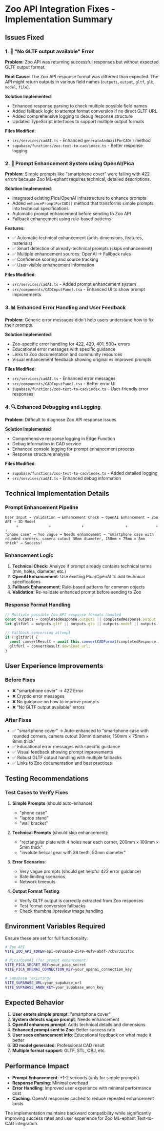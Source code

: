 # Zoo API Integration Fixes - Implementation Summary

## Issues Fixed

### 1. 🔧 **"No GLTF output available" Error**

**Problem**: Zoo API was returning successful responses but without expected GLTF output format.

**Root Cause**: The Zoo API response format was different than expected. The API might return outputs in various field names (`outputs`, `output`, `gltf`, `glb`, `model`, `file`).

**Solution Implemented**:
- Enhanced response parsing to check multiple possible field names
- Added fallback logic to attempt format conversion if no direct GLTF URL
- Added comprehensive logging to debug response structure
- Updated TypeScript interfaces to support multiple output formats

**Files Modified**:
- `src/services/cadAI.ts` - Enhanced `generateAndWaitForCAD()` method
- `supabase/functions/zoo-text-to-cad/index.ts` - Better response logging

### 2. 🤖 **Prompt Enhancement System using OpenAI/Pica**

**Problem**: Simple prompts like "smartphone cover" were failing with 422 errors because Zoo ML-ephant requires technical, detailed descriptions.

**Solution Implemented**:
- Integrated existing Pica/OpenAI infrastructure to enhance prompts
- Added `enhancePromptForCAD()` method that transforms simple prompts into technical specifications
- Automatic prompt enhancement before sending to Zoo API
- Fallback enhancement using rule-based patterns

**Features**:
- ✅ Automatic technical enhancement (adds dimensions, features, materials)
- ✅ Smart detection of already-technical prompts (skips enhancement)
- ✅ Multiple enhancement sources: OpenAI → Fallback rules
- ✅ Confidence scoring and source tracking
- ✅ User-visible enhancement information

**Files Modified**:
- `src/services/cadAI.ts` - Added prompt enhancement system
- `src/components/CADInputPanel.tsx` - Enhanced UI to show prompt improvements

### 3. 📊 **Enhanced Error Handling and User Feedback**

**Problem**: Generic error messages didn't help users understand how to fix their prompts.

**Solution Implemented**:
- Zoo-specific error handling for 422, 429, 401, 500+ errors
- Educational error messages with specific guidance
- Links to Zoo documentation and community resources
- Visual enhancement feedback showing original vs improved prompts

**Files Modified**:
- `src/services/cadAI.ts` - Enhanced error messages
- `src/components/CADInputPanel.tsx` - Better error UI
- `supabase/functions/zoo-text-to-cad/index.ts` - User-friendly error responses

### 4. 🔍 **Enhanced Debugging and Logging**

**Problem**: Difficult to diagnose Zoo API response issues.

**Solution Implemented**:
- Comprehensive response logging in Edge Function
- Debug information in CAD service
- Enhanced console logging for prompt enhancement process
- Response structure analysis

**Files Modified**:
- `supabase/functions/zoo-text-to-cad/index.ts` - Added detailed logging
- `src/services/cadAI.ts` - Enhanced debug information

## Technical Implementation Details

### Prompt Enhancement Pipeline

```
User Input → Validation → Enhancement Check → OpenAI Enhancement → Zoo API → 3D Model
     ↓              ↓              ↓                   ↓             ↓          ↓
"phone case" → Too vague → Needs enhancement → "smartphone case with rounded corners, camera cutout 30mm diameter, 150mm × 75mm × 8mm thick" → Success!
```

### Enhancement Logic

1. **Technical Check**: Analyze if prompt already contains technical terms (mm, holes, diameter, etc.)
2. **OpenAI Enhancement**: Use existing Pica/OpenAI to add technical specifications
3. **Fallback Enhancement**: Rule-based patterns for common objects
4. **Validation**: Re-validate enhanced prompt before sending to Zoo

### Response Format Handling

```typescript
// Multiple possible Zoo API response formats handled
const outputs = completedResponse.outputs || completedResponse.output || {};
let gltfUrl = outputs.gltf || outputs.glb || outputs.model || outputs.file;

// Fallback conversion attempt
if (!gltfUrl) {
  const convertResult = await this.convertCADFormat(completedResponse.id, 'gltf');
  gltfUrl = convertResult.download_url;
}
```

## User Experience Improvements

### Before Fixes
- ❌ "smartphone cover" → 422 Error
- ❌ Cryptic error messages
- ❌ No guidance on how to improve prompts
- ❌ "No GLTF output available" errors

### After Fixes
- ✅ "smartphone cover" → Auto-enhanced to "smartphone case with rounded corners, camera cutout 30mm diameter, 150mm × 75mm × 8mm thick"
- ✅ Educational error messages with specific guidance
- ✅ Visual feedback showing prompt improvements
- ✅ Robust GLTF output handling with multiple fallbacks
- ✅ Links to Zoo documentation and best practices

## Testing Recommendations

### Test Cases to Verify Fixes

1. **Simple Prompts** (should auto-enhance):
   - "phone case"
   - "laptop stand" 
   - "wall bracket"

2. **Technical Prompts** (should skip enhancement):
   - "rectangular plate with 4 holes near each corner, 200mm × 100mm × 5mm thick"
   - "involute helical gear with 36 teeth, 50mm diameter"

3. **Error Scenarios**:
   - Very vague prompts (should get helpful 422 error guidance)
   - Rate limiting scenarios
   - Network timeouts

4. **Output Format Testing**:
   - Verify GLTF output is correctly extracted from Zoo responses
   - Test format conversion fallbacks
   - Check thumbnail/preview image handling

## Environment Variables Required

Ensure these are set for full functionality:

```bash
# Zoo API
VITE_ZOO_API_TOKEN=api-697caab9-2549-46f9-abdf-7cb9732c1f3c

# Pica/OpenAI (for prompt enhancement)
VITE_PICA_SECRET_KEY=your_pica_secret
VITE_PICA_OPENAI_CONNECTION_KEY=your_openai_connection_key

# Supabase (existing)
VITE_SUPABASE_URL=your_supabase_url
VITE_SUPABASE_ANON_KEY=your_supabase_anon_key
```

## Expected Behavior

1. **User enters simple prompt**: "smartphone cover"
2. **System detects vague prompt**: Needs enhancement
3. **OpenAI enhances prompt**: Adds technical details and dimensions
4. **Enhanced prompt sent to Zoo**: Better success rate
5. **User sees enhancement info**: Educational feedback on what made it better
6. **3D model generated**: Professional CAD result
7. **Multiple format support**: GLTF, STL, OBJ, etc.

## Performance Impact

- **Prompt Enhancement**: +1-2 seconds (only for simple prompts)
- **Response Parsing**: Minimal overhead
- **Error Handling**: Improved user experience with minimal performance cost
- **Caching**: OpenAI responses cached to reduce repeated enhancement costs

The implementation maintains backward compatibility while significantly improving success rates and user experience for Zoo ML-ephant Text-to-CAD integration. 